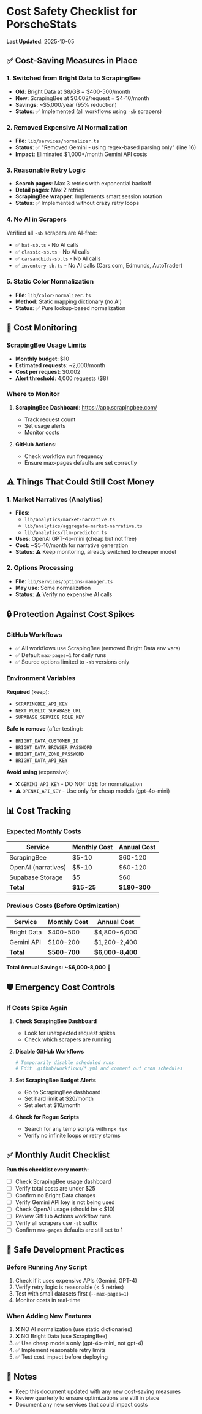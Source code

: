 # Cost Safety Checklist for PorscheStats

**Last Updated**: 2025-10-05

## ✅ Cost-Saving Measures in Place

### 1. Switched from Bright Data to ScrapingBee
- **Old**: Bright Data at $8/GB = $400-500/month
- **New**: ScrapingBee at $0.002/request = $4-10/month
- **Savings**: ~$5,000/year (95% reduction)
- **Status**: ✅ Implemented (all workflows using `-sb` scrapers)

### 2. Removed Expensive AI Normalization
- **File**: `lib/services/normalizer.ts`
- **Status**: ✅ "Removed Gemini - using regex-based parsing only" (line 16)
- **Impact**: Eliminated $1,000+/month Gemini API costs

### 3. Reasonable Retry Logic
- **Search pages**: Max 3 retries with exponential backoff
- **Detail pages**: Max 2 retries
- **ScrapingBee wrapper**: Implements smart session rotation
- **Status**: ✅ Implemented without crazy retry loops

### 4. No AI in Scrapers
Verified all `-sb` scrapers are AI-free:
- ✅ `bat-sb.ts` - No AI calls
- ✅ `classic-sb.ts` - No AI calls
- ✅ `carsandbids-sb.ts` - No AI calls
- ✅ `inventory-sb.ts` - No AI calls (Cars.com, Edmunds, AutoTrader)

### 5. Static Color Normalization
- **File**: `lib/color-normalizer.ts`
- **Method**: Static mapping dictionary (no AI)
- **Status**: ✅ Pure lookup-based normalization

## 🚨 Cost Monitoring

### ScrapingBee Usage Limits
- **Monthly budget**: $10
- **Estimated requests**: ~2,000/month
- **Cost per request**: $0.002
- **Alert threshold**: 4,000 requests ($8)

### Where to Monitor
1. **ScrapingBee Dashboard**: https://app.scrapingbee.com/
   - Track request count
   - Set usage alerts
   - Monitor costs

2. **GitHub Actions**:
   - Check workflow run frequency
   - Ensure max-pages defaults are set correctly

## ⚠️ Things That Could Still Cost Money

### 1. Market Narratives (Analytics)
- **Files**:
  - `lib/analytics/market-narrative.ts`
  - `lib/analytics/aggregate-market-narrative.ts`
  - `lib/analytics/llm-predictor.ts`
- **Uses**: OpenAI GPT-4o-mini (cheap but not free)
- **Cost**: ~$5-10/month for narrative generation
- **Status**: ⚠️ Keep monitoring, already switched to cheaper model

### 2. Options Processing
- **File**: `lib/services/options-manager.ts`
- **May use**: Some normalization
- **Status**: ⚠️ Verify no expensive AI calls

## 🔒 Protection Against Cost Spikes

### GitHub Workflows
- ✅ All workflows use ScrapingBee (removed Bright Data env vars)
- ✅ Default `max-pages=1` for daily runs
- ✅ Source options limited to `-sb` versions only

### Environment Variables
**Required** (keep):
- `SCRAPINGBEE_API_KEY`
- `NEXT_PUBLIC_SUPABASE_URL`
- `SUPABASE_SERVICE_ROLE_KEY`

**Safe to remove** (after testing):
- `BRIGHT_DATA_CUSTOMER_ID`
- `BRIGHT_DATA_BROWSER_PASSWORD`
- `BRIGHT_DATA_ZONE_PASSWORD`
- `BRIGHT_DATA_API_KEY`

**Avoid using** (expensive):
- ❌ `GEMINI_API_KEY` - DO NOT USE for normalization
- ⚠️ `OPENAI_API_KEY` - Use only for cheap models (gpt-4o-mini)

## 📊 Cost Tracking

### Expected Monthly Costs
| Service | Monthly Cost | Annual Cost |
|---------|-------------|-------------|
| ScrapingBee | $5-10 | $60-120 |
| OpenAI (narratives) | $5-10 | $60-120 |
| Supabase Storage | $5 | $60 |
| **Total** | **$15-25** | **$180-300** |

### Previous Costs (Before Optimization)
| Service | Monthly Cost | Annual Cost |
|---------|-------------|-------------|
| Bright Data | $400-500 | $4,800-6,000 |
| Gemini API | $100-200 | $1,200-2,400 |
| **Total** | **$500-700** | **$6,000-8,400** |

**Total Annual Savings: ~$6,000-8,000** 🎉

## 🛡️ Emergency Cost Controls

### If Costs Spike Again

1. **Check ScrapingBee Dashboard**
   - Look for unexpected request spikes
   - Check which scrapers are running

2. **Disable GitHub Workflows**
   ```bash
   # Temporarily disable scheduled runs
   # Edit .github/workflows/*.yml and comment out cron schedules
   ```

3. **Set ScrapingBee Budget Alerts**
   - Go to ScrapingBee dashboard
   - Set hard limit at $20/month
   - Set alert at $10/month

4. **Check for Rogue Scripts**
   - Search for any temp scripts with `npx tsx`
   - Verify no infinite loops or retry storms

## ✅ Monthly Audit Checklist

**Run this checklist every month:**

- [ ] Check ScrapingBee usage dashboard
- [ ] Verify total costs are under $25
- [ ] Confirm no Bright Data charges
- [ ] Verify Gemini API key is not being used
- [ ] Check OpenAI usage (should be < $10)
- [ ] Review GitHub Actions workflow runs
- [ ] Verify all scrapers use `-sb` suffix
- [ ] Confirm `max-pages` defaults are still set to 1

## 🔧 Safe Development Practices

### Before Running Any Script
1. Check if it uses expensive APIs (Gemini, GPT-4)
2. Verify retry logic is reasonable (< 5 retries)
3. Test with small datasets first (`--max-pages=1`)
4. Monitor costs in real-time

### When Adding New Features
1. ❌ NO AI normalization (use static dictionaries)
2. ❌ NO Bright Data (use ScrapingBee)
3. ✅ Use cheap models only (gpt-4o-mini, not gpt-4)
4. ✅ Implement reasonable retry limits
5. ✅ Test cost impact before deploying

## 📝 Notes
- Keep this document updated with any new cost-saving measures
- Review quarterly to ensure optimizations are still in place
- Document any new services that could impact costs
